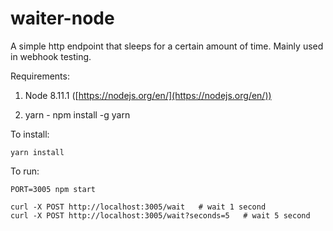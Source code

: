 # waiter-node

A simple http endpoint that sleeps for a certain amount of time. Mainly used in webhook testing.

Requirements:

1) Node 8.11.1 ([https://nodejs.org/en/](https://nodejs.org/en/))

2) yarn - npm install -g yarn

To install:
```
yarn install
```
To run:
```
PORT=3005 npm start

curl -X POST http://localhost:3005/wait   # wait 1 second
curl -X POST http://localhost:3005/wait?seconds=5   # wait 5 second
```
